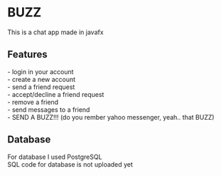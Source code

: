 <h1>BUZZ</h1>
<p>This is a chat app made in javafx</p>

<h2>Features</h2>
<p>
- login in your account<br>
- create a new account<br>
- send a friend request<br>
- accept/decline a friend request<br>
- remove a friend<br>
- send messages to a friend<br>
- SEND A BUZZ!!! (do you rember yahoo messenger, yeah.. that BUZZ)<br>
</p>

<h2>Database</h2>
<p>For database I used PostgreSQL<br>
SQL code for database is not uploaded yet</p>
